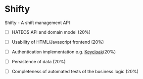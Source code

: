 # Shifty
Shifty - A shift management API

-  [ ]  HATEOS API and domain model (20%)
-  [ ]  Usability of HTML/Javascript frontend (20%)
-  [ ]  Authentication implementation e.g. [Keycloak]()(20%)
-  [ ]  Persistence of data (20%)
-  [ ]  Completeness of automated tests of the business logic (20%)
  
